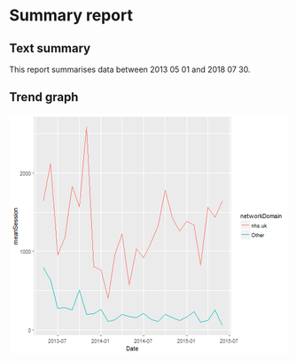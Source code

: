 # Summary report

## Text summary

This report summarises data between 2013 05 01 and 2018 07 30.

## Trend graph

![plot of chunk unnamed-chunk-1](figure/unnamed-chunk-1-1.png)
